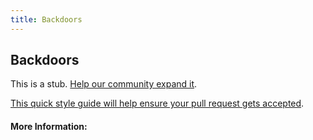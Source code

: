 ```yaml
---
title: Backdoors
---
```


## Backdoors

This is a stub. [Help our community expand it](https://github.com/freeCodeCamp/guide-articles/tree/master/articles/Security/Backdoors/index.md).

[This quick style guide will help ensure your pull request gets accepted](https://github.com/freeCodeCamp/guide-articles/blob/master/README.md).

<!-- The article goes here, in GitHub-flavored Markdown. Feel free to add YouTube videos, images, and CodePen/JSBin embeds  -->

#### More Information:
<!-- Please add any articles you think might be helpful to read before writing the article -->


